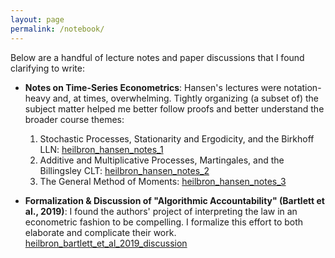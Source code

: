 ```yaml
---
layout: page
permalink: /notebook/
---
```


Below are a handful of lecture notes and paper discussions that I found clarifying to write: 
- **Notes on Time-Series Econometrics**: Hansen's lectures were notation-heavy and, at times, overwhelming. Tightly organizing (a subset of) the subject matter helped me better follow proofs and better understand the broader course themes: 
    1. Stochastic Processes, Stationarity and Ergodicity, and the Birkhoff LLN: [heilbron_hansen_notes_1](https://github.com/jheilbron/jheilbron.github.io/raw/master/downloads/heilbron_hansen_notes_1_lln.pdf)
    2. Additive and Multiplicative Processes, Martingales, and the Billingsley CLT: [heilbron_hansen_notes_2](https://github.com/jheilbron/jheilbron.github.io/raw/master/downloads/heilbron_hansen_notes_2_clt.pdf)
    3. The General Method of Moments: [heilbron_hansen_notes_3](https://github.com/jheilbron/jheilbron.github.io/raw/master/downloads/heilbron_hansen_notes_3_gmm.pdf)


- **Formalization & Discussion of "Algorithmic Accountability" (Bartlett et al., 2019)**: I found the authors' project of interpreting the law in an econometric fashion to be compelling. I formalize this effort to both elaborate and complicate their work. [heilbron_bartlett_et_al_2019_discussion](https://github.com/jheilbron/jheilbron.github.io/raw/master/downloads/heilbron_bartlett_et_al_2019_discussion.pdf)
